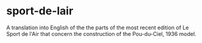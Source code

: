 # sport-de-lair

A translation into English of the the parts of the most recent edition
of Le Sport de l'Air that concern the construction of the Pou-du-Ciel,
1936 model.
